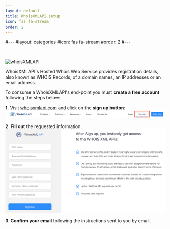 ```yaml
---
layout: default
title: WhoisXMLAPI setup
icon: fas fa-stream
order: 2
---
```


#---
#layout: categories
#icon: fas fa-stream
#order: 2
#---

<br />

![whoisXMLAPI](https://user.whoisxmlapi.com/products-vue-assets/public/images/common/logos/whoisxmlapi-h-notag.svg?v2)
<br />

WhoisXMLAPI's Hosted Whois Web Service provides registration details, also known as WHOIS Records, of a domain names, an IP addresses or an email address.
<br />

To consume a WhoisXMLAPI's end-point you must **create a free account** following the steps below:
<br />

**1.** Visit [whoisxmlapi.com](https://www.whoisxmlapi.com/) and click on the **sign up button**:
![whoisXMLAPI](../assets/img/whoisxmlapi_signup.png)
<br />

**2. Fill out** the requested information:
![whoisXMLAPI](../assets/img/whoisxmlapi_sign_up_form.png)
<br />

**3. Confirm your email** following the instructions sent to you by email.
<br />
